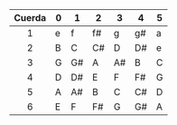 
| Cuerda | 0   | 1   | 2   | 3   | 4   | 5   |
|:------:| --- | --- | --- | --- | --- | --- |
|   1    | e   | f   | f#  | g   | g#  | a   |
|   2    | B   | C   | C#  | D   | D#  | e   |
|   3    | G   | G#  | A   | A#  | B   | C   |
|   4    | D   | D#  | E   | F   | F#  | G   |
|   5    | A   | A#  | B   | C   | C#  | D   |
|   6    | E   | F   | F#  | G   | G#  | A   |
